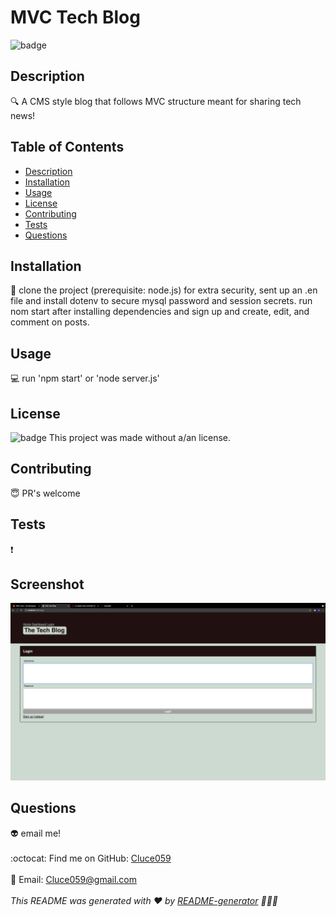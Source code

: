 # MVC Tech Blog
  ![badge](https://img.shields.io/badge/license--blueviolet)
  <br />
  ## Description
  🔍 A CMS style blog that follows MVC structure meant for sharing tech news!
  ## Table of Contents
  - [Description](#description)
  - [Installation](#installation)
  - [Usage](#usage)
  - [License](#license)
  - [Contributing](#contributing)
  - [Tests](#tests)
  - [Questions](#questions)
  ## Installation
  💾 
  clone the project (prerequisite: node.js) 
for extra security, sent up an .en file and install dotenv to secure mysql password and session secrets.
run nom start after installing dependencies and sign up and create, edit, and comment on posts.
  ## Usage
  💻  run 'npm start' or 'node server.js'
  ## License
  
  ![badge](https://img.shields.io/badge/license--blueviolet)
  This project was made without a/an  license.
  
  ## Contributing
  😇 PR's welcome
  ## Tests
  ❗ 

  ## Screenshot
![USAGE](./assets/screenshot.png)


  ## Questions
  👽 email me!<br />
  <br />
  :octocat: Find me on GitHub: [Cluce059](https://github.com/Cluce059)<br />
  <br />
  💬 Email: Cluce059@gmail.com<br /><br />
  _This README was generated with ❤️ by [README-generator](https://github.com/Cluce059/readme-generator) 	👀👀👀_